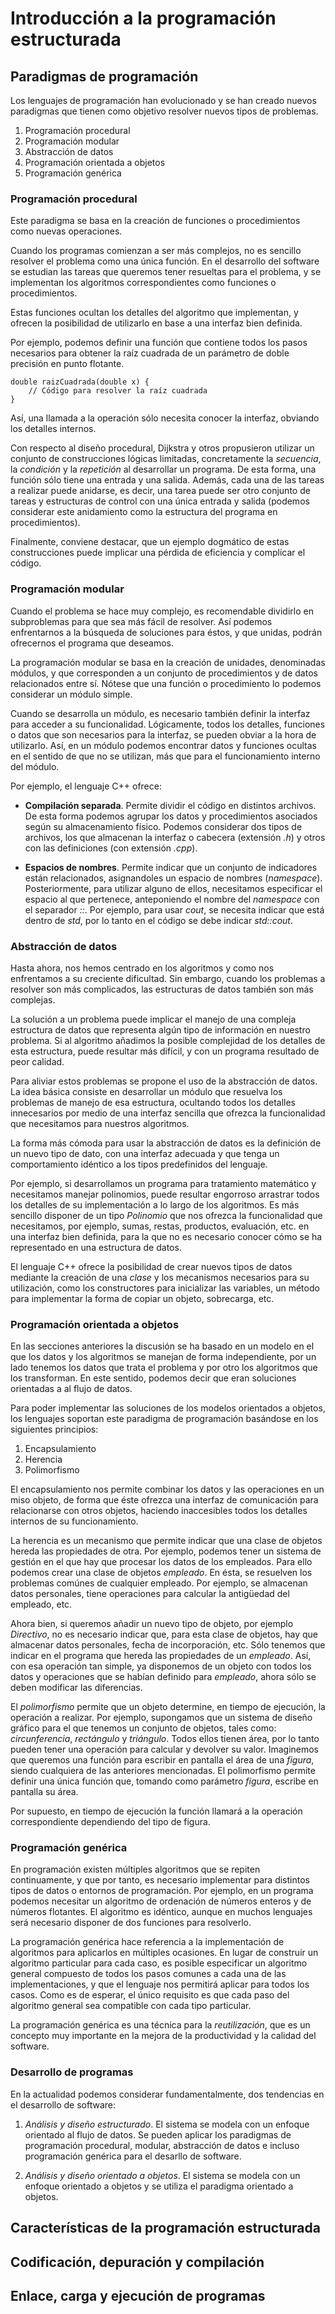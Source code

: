 # Introducción a la programación estructurada

## Paradigmas de programación
Los lenguajes de programación han evolucionado y se han creado nuevos paradigmas
que tienen como objetivo resolver nuevos tipos de problemas.

1. Programación procedural
2. Programación modular
3. Abstracción de datos
4. Programación orientada a objetos
5. Programación genérica

### Programación procedural
Este paradigma se basa en la creación de funciones o procedimientos como nuevas operaciones.

Cuando los programas comienzan a ser más complejos, no es sencillo resolver el problema como
una única función. En el desarrollo del software se estudian las tareas que queremos tener
resueltas para el problema, y se implementan los algoritmos correspondientes como funciones
o procedimientos. 

Estas funciones ocultan los detalles del algoritmo que implementan, y ofrecen la posibilidad de 
utilizarlo en base a una interfaz bien definida. 

Por ejemplo, podemos definir una función que contiene todos los pasos necesarios para obtener
la raíz cuadrada de un parámetro de doble precisión en punto flotante.

```
double raizCuadrada(double x) {
    // Código para resolver la raíz cuadrada
}
```
Así, una llamada a la operación sólo necesita conocer la interfaz, obviando los detalles internos.

Con respecto al diseño procedural, Dijkstra y otros propusieron utilizar un conjunto de construcciones
lógicas limitadas, concretamente la *secuencia*, la *condición* y la *repetición* al desarrollar 
un programa. De esta forma, una función sólo tiene una entrada y una salida. Además, cada una de 
las tareas a realizar puede anidarse, es decir, una tarea puede ser otro conjunto de tareas y estructuras
de control con una única entrada y salida (podemos considerar este anidamiento como la estructura
del programa en procedimientos).

Finalmente, conviene destacar, que un ejemplo dogmático de estas construcciones puede implicar una 
pérdida de eficiencia y complicar el código.


### Programación modular
Cuando el problema se hace muy complejo, es recomendable dividirlo en subproblemas para que sea más fácil 
de resolver. Así podemos enfrentarnos a la búsqueda de soluciones para éstos, y que unidas, podrán 
ofrecernos el programa que deseamos.

La programación modular se basa en la creación de unidades, denominadas módulos, y que corresponden
a un conjunto de procedimientos y de datos relacionados entre sí. Nótese que una función o procedimiento
lo podemos considerar un módulo simple. 

Cuando se desarrolla un módulo, es necesario también definir la interfaz para acceder a su funcionalidad.
Lógicamente, todos los detalles, funciones o datos que son necesarios para la interfaz, se pueden
obviar a la hora de utilizarlo. Así, en un módulo podemos encontrar datos y funciones ocultas en 
el sentido de que no se utilizan, más que para el funcionamiento interno del módulo.

Por ejemplo, el lenguaje C++ ofrece:

* **Compilación separada**. Permite dividir el código en distintos archivos. De esta forma 
    podemos agrupar los datos y procedimientos asociados según su almacenamiento físico. Podemos
    considerar dos tipos de archivos, los que almacenan la interfaz o cabecera (extensión *.h*) y 
    otros con las definiciones (con extensión *.cpp*).

* **Espacios de nombres**. Permite indicar que un conjunto de indicadores están relacionados, 
    asignandoles un espacio de nombres (*namespace*). Posteriormente, para utilizar alguno de ellos,
    necesitamos especificar el espacio al que pertenece, anteponiendo el nombre del *namespace*
    con el separador *::*. Por ejemplo, para usar *cout*, se necesita indicar que está dentro de *std*,
    por lo tanto en el código se debe indicar *std::cout*.


### Abstracción de datos
Hasta ahora, nos hemos centrado en los algoritmos y como nos enfrentamos a su creciente dificultad.
Sin embargo, cuando los problemas a resolver son más complicados, las estructuras de datos también
son más complejas. 

La solución a un problema puede implicar el manejo de una compleja estructura de datos que representa
algún tipo de información en nuestro problema. Si al algoritmo añadimos la posible complejidad de los
detalles de esta estructura, puede resultar más difícil, y con un programa resultado de peor calidad.

Para aliviar estos problemas se propone el uso de la abstracción de datos. La idea básica consiste
en desarrollar un módulo que resuelva los problemas de manejo de esa estructura, ocultando todos
los detalles innecesarios por medio de una interfaz sencilla que ofrezca la funcionalidad que 
necesitamos para nuestros algoritmos.

La forma más cómoda para usar la abstracción de datos es la definición de un nuevo tipo de dato, con
una interfaz adecuada y que tenga un comportamiento idéntico a los tipos predefinidos del lenguaje.

Por ejemplo, si desarrollamos un programa para tratamiento matemático y necesitamos manejar
polinomios, puede resultar engorroso arrastrar todos los detalles de su implementación a lo largo
de los algoritmos. Es más sencillo disponer de un tipo *Polinomio* que nos ofrezca la funcionalidad
que necesitamos, por ejemplo, sumas, restas, productos, evaluación, etc. en una interfaz bien
definida, para la que no es necesario conocer cómo se ha representado en una estructura de datos.

El lenguaje C++ ofrece la posibilidad de crear nuevos tipos de datos mediante la creación de 
una *clase* y los mecanismos necesarios para su utilización, como los constructores para inicializar
las variables, un método para implementar la forma de copiar un objeto, sobrecarga, etc.


### Programación orientada a objetos
En las secciones anteriores la discusión se ha basado en un modelo en el que los datos y los algoritmos
se manejan de forma independiente, por un lado tenemos los datos que trata el problema y por otro
los algoritmos que los transforman. En este sentido, podemos decir que eran soluciones orientadas
a al flujo de datos.

Para poder implementar las soluciones de los modelos orientados a objetos, los lenguajes soportan 
este paradigma de programación basándose en los siguientes principios:

1. Encapsulamiento
2. Herencia
3. Polimorfismo

El encapsulamiento nos permite combinar los datos y las operaciones en un miso objeto, de forma
que éste ofrezca una interfaz de comunicación para relacionarse con otros objetos, haciendo inaccesibles
todos los detalles internos de su funcionamiento.

La herencia es un mecanismo que permite indicar que una clase de objetos hereda las propiedades de
otra. Por ejemplo, podemos tener un sistema de gestión en el que hay que procesar los datos de los 
empleados. Para ello podemos crear una clase de objetos *empleado*. En ésta, se resuelven los problemas
comúnes de cualquier empleado. Por ejemplo, se almacenan datos personales, tiene operaciones para
calcular la antigüedad del empleado, etc.

Ahora bien, si queremos añadir un nuevo tipo de objeto, por ejemplo *Directivo*, no es necesario
indicar que, para esta clase de objetos, hay que almacenar datos personales, fecha de incorporación, 
etc. Sólo tenemos que indicar en el programa que hereda las propiedades de un *empleado*. Así, 
con esa operación tan simple, ya disponemos de un objeto con todos los datos y operaciones que
se habían definido para *empleado*, ahora sólo se deben modificar las diferencias.

El *polimorfismo* permite que un objeto determine, en tiempo de ejecución, la operación a realizar.
Por ejemplo, supongamos que un sistema de diseño gráfico para el que tenemos un conjunto de objetos,
tales como: *circunferencia*, *rectángulo* y *triángulo*. Todos ellos tienen área, por lo tanto
pueden tener una operación para calcular y devolver su valor. Imaginemos que queremos una función 
para escribir en pantalla el área de una *figura*, siendo cualquiera de las anteriores mencionadas.
El polimorfismo permite definir una única función que, tomando como parámetro *figura*, escribe
en pantalla su área.

Por supuesto, en tiempo de ejecución la función llamará a la operación correspondiente dependiendo
del tipo de figura.

### Programación genérica
En programación existen múltiples algoritmos que se repiten continuamente, y que por tanto, es
necesario implementar para distintos tipos de datos o entornos de programación. Por ejemplo, en 
un programa podemos necesitar un algoritmo de ordenación de números enteros y de números flotantes.
El algoritmo es idéntico, aunque en muchos lenguajes será necesario disponer de dos funciones para
resolverlo.

La programación genérica hace referencia a la implementación de algoritmos para aplicarlos en múltiples
ocasiones. En lugar de construir un algoritmo particular para cada caso, es posible especificar
un algoritmo general compuesto de todos los pasos comunes a cada una de las implementaciones, y que
el lenguaje nos permitirá aplicar para todos los casos. Como es de esperar, el único requisito
es que cada paso del algoritmo general sea compatible con cada tipo particular.

La programación genérica es una técnica para la *reutilización*, que es un concepto muy importante
en la mejora de la productividad y la calidad del software. 

### Desarrollo de programas
En la actualidad podemos considerar fundamentalmente, dos tendencias en el desarrollo de software:

1. *Análisis y diseño estructurado*. El sistema se modela con un enfoque orientado al flujo de 
datos. Se pueden aplicar los paradigmas de programación procedural, modular, abstracción de datos
e incluso programación genérica para el desarllo de software.

2. *Análisis y diseño orientado a objetos*. El sistema se modela con un enfoque orientado a objetos
y se utiliza el paradigma orientado a objetos.

## Características de la programación estructurada
## Codificación, depuración y compilación
## Enlace, carga y ejecución de programas

